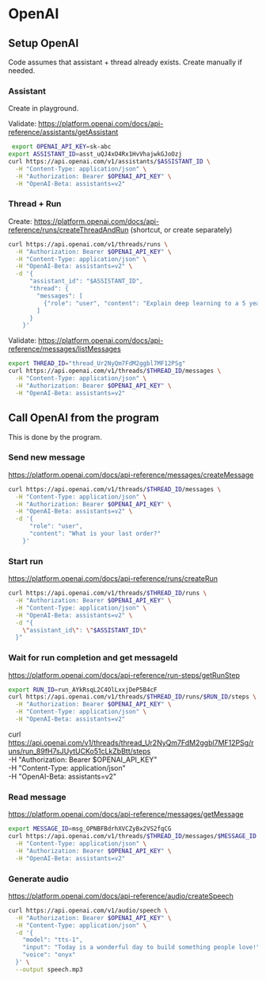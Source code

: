 # OpenAI

## Setup OpenAI

Code assumes that assistant + thread already exists.
Create manually if needed.

### Assistant
Create in playground.

Validate: https://platform.openai.com/docs/api-reference/assistants/getAssistant
```bash
 export OPENAI_API_KEY=sk-abc
export ASSISTANT_ID=asst_uQJ4xO4Rx1HvVhajwkGJoOzj
curl https://api.openai.com/v1/assistants/$ASSISTANT_ID \
  -H "Content-Type: application/json" \
  -H "Authorization: Bearer $OPENAI_API_KEY" \
  -H "OpenAI-Beta: assistants=v2"
```

### Thread + Run

Create: https://platform.openai.com/docs/api-reference/runs/createThreadAndRun (shortcut, or create separately)
```bash
curl https://api.openai.com/v1/threads/runs \
  -H "Authorization: Bearer $OPENAI_API_KEY" \
  -H "Content-Type: application/json" \
  -H "OpenAI-Beta: assistants=v2" \
  -d '{
      "assistant_id": "$ASSISTANT_ID",
      "thread": {
        "messages": [
          {"role": "user", "content": "Explain deep learning to a 5 year old."}
        ]
      }
    }'
```

Validate: https://platform.openai.com/docs/api-reference/messages/listMessages
```bash
export THREAD_ID="thread_Ur2NyQm7FdM2ggbl7MF12PSg"
curl https://api.openai.com/v1/threads/$THREAD_ID/messages \
  -H "Content-Type: application/json" \
  -H "Authorization: Bearer $OPENAI_API_KEY" \
  -H "OpenAI-Beta: assistants=v2"
```

## Call OpenAI from the program

This is done by the program. 

### Send new message

https://platform.openai.com/docs/api-reference/messages/createMessage
```bash
curl https://api.openai.com/v1/threads/$THREAD_ID/messages \
  -H "Content-Type: application/json" \
  -H "Authorization: Bearer $OPENAI_API_KEY" \
  -H "OpenAI-Beta: assistants=v2" \
  -d '{
      "role": "user",
      "content": "What is your last order?"
    }'
```

### Start run

https://platform.openai.com/docs/api-reference/runs/createRun
```bash
curl https://api.openai.com/v1/threads/$THREAD_ID/runs \
  -H "Authorization: Bearer $OPENAI_API_KEY" \
  -H "Content-Type: application/json" \
  -H "OpenAI-Beta: assistants=v2" \
  -d "{
    \"assistant_id\": \"$ASSISTANT_ID\"
  }"
```

### Wait for run completion and get messageId

https://platform.openai.com/docs/api-reference/run-steps/getRunStep
```bash
export RUN_ID=run_AYkRsqL2C4OlLxxjDeP5B4cF
curl https://api.openai.com/v1/threads/$THREAD_ID/runs/$RUN_ID/steps \
  -H "Authorization: Bearer $OPENAI_API_KEY" \
  -H "Content-Type: application/json" \
  -H "OpenAI-Beta: assistants=v2"
```


curl https://api.openai.com/v1/threads/thread_Ur2NyQm7FdM2ggbl7MF12PSg/runs/run_89fH7sJUytUCKo51cLkZbBtt/steps \
  -H "Authorization: Bearer $OPENAI_API_KEY" \
  -H "Content-Type: application/json" \
  -H "OpenAI-Beta: assistants=v2"

### Read message

https://platform.openai.com/docs/api-reference/messages/getMessage
```bash
export MESSAGE_ID=msg_OPNBFBdrhXVCZyBx2VS2fqCG
curl https://api.openai.com/v1/threads/$THREAD_ID/messages/$MESSAGE_ID \
  -H "Content-Type: application/json" \
  -H "Authorization: Bearer $OPENAI_API_KEY" \
  -H "OpenAI-Beta: assistants=v2"
```

### Generate audio

https://platform.openai.com/docs/api-reference/audio/createSpeech
```bash
curl https://api.openai.com/v1/audio/speech \
  -H "Authorization: Bearer $OPENAI_API_KEY" \
  -H "Content-Type: application/json" \
  -d '{
    "model": "tts-1",
    "input": "Today is a wonderful day to build something people love!",
    "voice": "onyx"
  }' \
  --output speech.mp3
```